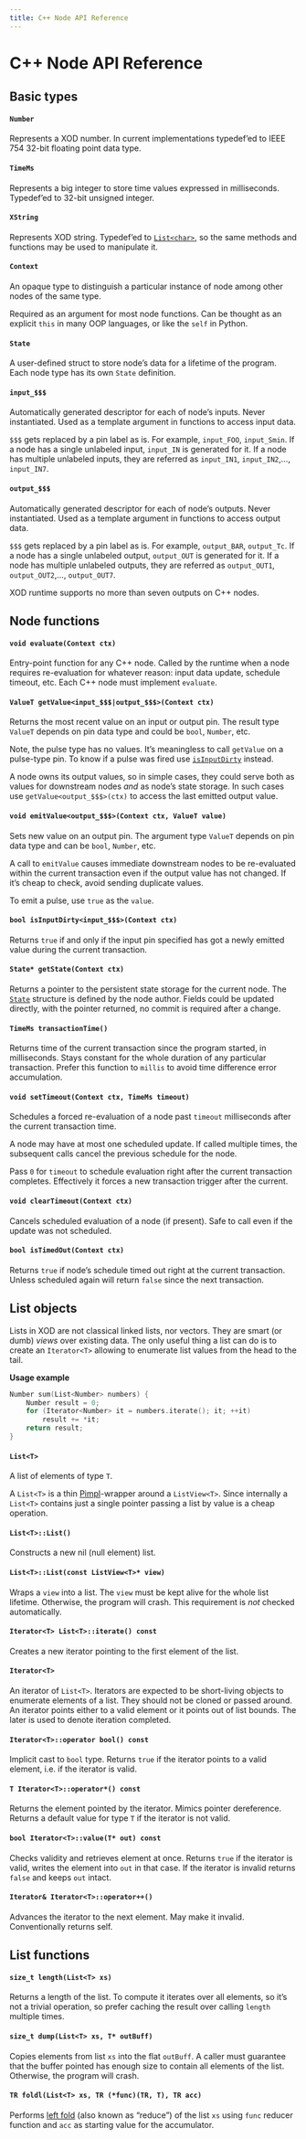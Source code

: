 ```yaml
---
title: C++ Node API Reference
---
```


# C++ Node API Reference

## Basic types

#### `Number`

Represents a XOD number. In current implementations typedef’ed to IEEE 754
32-bit floating point data type.

#### `TimeMs`

Represents a big integer to store time values expressed in milliseconds.
Typedef’ed to 32-bit unsigned integer.

#### `XString`

Represents XOD string. Typedef’ed to [`List<char>`](#List), so the same methods
and functions may be used to manipulate it.

#### `Context`

An opaque type to distinguish a particular instance of node among other nodes
of the same type.

Required as an argument for most node functions. Can be thought as an explicit
`this` in many OOP languages, or like the `self` in Python.

#### `State`

A user-defined struct to store node’s data for a lifetime of the program. Each
node type has its own `State` definition.

<a name="input_xxx"></a>
#### `input_$$$`

Automatically generated descriptor for each of node’s inputs. Never
instantiated. Used as a template argument in functions to access input data.

`$$$` gets replaced by a pin label as is. For example, `input_FOO`, `input_Smin`.
If a node has a single unlabeled input, `input_IN` is generated for it. If a
node has multiple unlabeled inputs, they are referred as `input_IN1`, `input_IN2`,…,
`input_IN7`.

<a name="output_xxx"></a>
#### `output_$$$`

Automatically generated descriptor for each of node’s outputs. Never
instantiated. Used as a template argument in functions to access output data.

`$$$` gets replaced by a pin label as is. For example, `output_BAR`, `output_Tc`.
If a node has a single unlabeled output, `output_OUT` is generated for it. If a
node has multiple unlabeled outputs, they are referred as `output_OUT1`,
`output_OUT2`,…, `output_OUT7`.

XOD runtime supports no more than seven outputs on C\++ nodes.

## Node functions

<a name="evaluate"></a>
#### `void evaluate(Context ctx)`

Entry-point function for any C\++ node. Called by the runtime when a node
requires re-evaluation for whatever reason: input data update, schedule
timeout, etc. Each C\++ node must implement `evaluate`.

<a name="getValue"></a>
#### `ValueT getValue<input_$$$|output_$$$>(Context ctx)`

Returns the most recent value on an input or output pin. The result type
`ValueT` depends on pin data type and could be `bool`, `Number`, etc.

Note, the pulse type has no values. It’s meaningless to call `getValue`
on a pulse-type pin. To know if a pulse was fired use
[`isInputDirty`](#isInputDirty) instead.

A node owns its output values, so in simple cases, they could serve both
as values for downstream nodes *and* as node’s state storage. In such cases
use `getValue<output_$$$>(ctx)` to access the last emitted output value.

<a name="emitValue"></a>
#### `void emitValue<output_$$$>(Context ctx, ValueT value)`

Sets new value on an output pin. The argument type `ValueT` depends on pin data
type and can be `bool`, `Number`, etc.

A call to `emitValue` causes immediate downstream nodes to be re-evaluated
within the current transaction even if the output value has not changed. If
it’s cheap to check, avoid sending duplicate values.

To emit a pulse, use `true` as the `value`.

<a name="isInputDirty"></a>
#### `bool isInputDirty<input_$$$>(Context ctx)`

Returns `true` if and only if the input pin specified has got a newly emitted
value during the current transaction.

<a name="getState"></a>
#### `State* getState(Context ctx)`

Returns a pointer to the persistent state storage for the current node. The
[`State`](#State) structure is defined by the node author. Fields could be
updated directly, with the pointer returned, no commit is required after
a change.

<a name="transactionTime"></a>
#### `TimeMs transactionTime()`

Returns time of the current transaction since the program started, in
milliseconds. Stays constant for the whole duration of any particular
transaction. Prefer this function to `millis` to avoid time difference error
accumulation.

<a name="setTimeout"></a>
#### `void setTimeout(Context ctx, TimeMs timeout)`

Schedules a forced re-evaluation of a node past `timeout` milliseconds after the
current transaction time.

A node may have at most one scheduled update. If called multiple times, the
subsequent calls cancel the previous schedule for the node.

Pass `0` for `timeout` to schedule evaluation right after the current transaction
completes. Effectively it forces a new transaction trigger after the current.

<a name="clearTimeout"></a>
#### `void clearTimeout(Context ctx)`

Cancels scheduled evaluation of a node (if present). Safe to call even if the
update was not scheduled.

<a name="isTimedOut"></a>
#### `bool isTimedOut(Context ctx)`

Returns `true` if node’s schedule timed out right at the current transaction.
Unless scheduled again will return `false` since the next transaction.

## List objects

Lists in XOD are not classical linked lists,
nor vectors. They are smart (or dumb) *views* over existing data. The only
useful thing a list can do is to create an `Iterator<T>` allowing to enumerate
list values from the head to the tail.

**Usage example**

```cpp
Number sum(List<Number> numbers) {
    Number result = 0;
    for (Iterator<Number> it = numbers.iterate(); it; ++it)
        result += *it;
    return result;
}
```

<a name="List"></a>
#### `List<T>`

A list of elements of type `T`.

A `List<T>` is a thin
[Pimpl](https://en.wikipedia.org/wiki/Opaque_pointer)-wrapper around a
`ListView<T>`. Since internally a `List<T>` contains just a single pointer
passing a list by value is a cheap operation.

#### `List<T>::List()`

Constructs a new nil (null element) list.

#### `List<T>::List(const ListView<T>* view)`

Wraps a `view` into a list. The `view` must be kept alive for the whole list
lifetime. Otherwise, the program will crash. This requirement is *not* checked
automatically.

<a name="List--iterate"></a>
#### `Iterator<T> List<T>::iterate() const`

Creates a new iterator pointing to the first element of the list.

<a name="Iterator"></a>
#### `Iterator<T>`

An iterator of `List<T>`. Iterators are expected to be short-living objects to
enumerate elements of a list. They should not be cloned or passed around. An
iterator points either to a valid element or it points out of list bounds. The
later is used to denote iteration completed.

<a name="Iterator--bool"></a>
#### `Iterator<T>::operator bool() const`

Implicit cast to `bool` type. Returns `true` if the iterator points to a valid
element, i.e. if the iterator is valid.

<a name="Iterator--deref"></a>
#### `T Iterator<T>::operator*() const`

Returns the element pointed by the iterator. Mimics pointer dereference.
Returns a default value for type `T` if the iterator is not valid.

<a name="Iterator--value"></a>
#### `bool Iterator<T>::value(T* out) const`

Checks validity and retrieves element at once. Returns `true` if the iterator is
valid, writes the element into `out` in that case. If the iterator is invalid
returns `false` and keeps `out` intact.

<a name="Iterator--increment"></a>
#### `Iterator& Iterator<T>::operator++()`

Advances the iterator to the next element. May make it invalid. Conventionally
returns self.

## List functions

<a name="length"></a>
#### `size_t length(List<T> xs)`

Returns a length of the list. To compute it iterates over all elements, so it’s
not a trivial operation, so prefer caching the result over calling `length`
multiple times.

<a name="dump"></a>
#### `size_t dump(List<T> xs, T* outBuff)`

Copies elements from list `xs` into the flat `outBuff`. A caller must guarantee
that the buffer pointed has enough size to contain all elements of the list.
Otherwise, the program will crash.

<a name="foldl"></a>
#### `TR foldl(List<T> xs, TR (*func)(TR, T), TR acc)`

Performs [left fold](https://en.wikipedia.org/wiki/Fold_(higher-order_function))
(also known as “reduce”) of the list `xs` using `func` reducer function and
`acc` as starting value for the accumulator.

<style>
/* Shift the content to assist better visual structure perception */
.ui.text.container p,
.ui.text.container pre {
  margin-left: 4ex;
}
</style>
